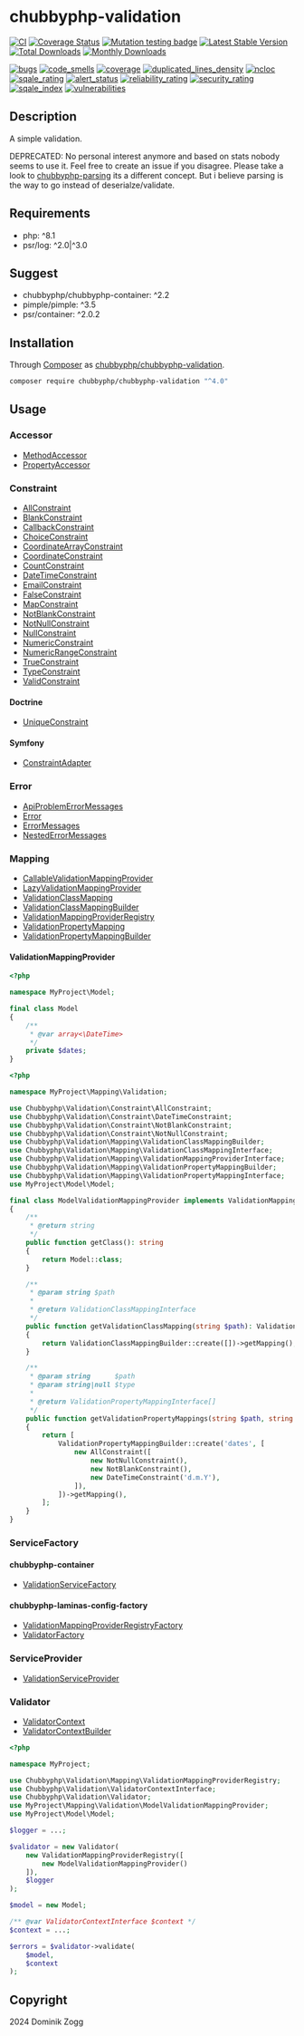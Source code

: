 # chubbyphp-validation

[![CI](https://github.com/chubbyphp/chubbyphp-validation/workflows/CI/badge.svg?branch=master)](https://github.com/chubbyphp/chubbyphp-validation/actions?query=workflow%3ACI)
[![Coverage Status](https://coveralls.io/repos/github/chubbyphp/chubbyphp-validation/badge.svg?branch=master)](https://coveralls.io/github/chubbyphp/chubbyphp-validation?branch=master)
[![Mutation testing badge](https://img.shields.io/endpoint?style=flat&url=https%3A%2F%2Fbadge-api.stryker-mutator.io%2Fgithub.com%2Fchubbyphp%2Fchubbyphp-validation%2Fmaster)](https://dashboard.stryker-mutator.io/reports/github.com/chubbyphp/chubbyphp-validation/master)
[![Latest Stable Version](https://poser.pugx.org/chubbyphp/chubbyphp-validation/v/stable.png)](https://packagist.org/packages/chubbyphp/chubbyphp-validation)
[![Total Downloads](https://poser.pugx.org/chubbyphp/chubbyphp-validation/downloads.png)](https://packagist.org/packages/chubbyphp/chubbyphp-validation)
[![Monthly Downloads](https://poser.pugx.org/chubbyphp/chubbyphp-validation/d/monthly)](https://packagist.org/packages/chubbyphp/chubbyphp-validation)

[![bugs](https://sonarcloud.io/api/project_badges/measure?project=chubbyphp_chubbyphp-validation&metric=bugs)](https://sonarcloud.io/dashboard?id=chubbyphp_chubbyphp-validation)
[![code_smells](https://sonarcloud.io/api/project_badges/measure?project=chubbyphp_chubbyphp-validation&metric=code_smells)](https://sonarcloud.io/dashboard?id=chubbyphp_chubbyphp-validation)
[![coverage](https://sonarcloud.io/api/project_badges/measure?project=chubbyphp_chubbyphp-validation&metric=coverage)](https://sonarcloud.io/dashboard?id=chubbyphp_chubbyphp-validation)
[![duplicated_lines_density](https://sonarcloud.io/api/project_badges/measure?project=chubbyphp_chubbyphp-validation&metric=duplicated_lines_density)](https://sonarcloud.io/dashboard?id=chubbyphp_chubbyphp-validation)
[![ncloc](https://sonarcloud.io/api/project_badges/measure?project=chubbyphp_chubbyphp-validation&metric=ncloc)](https://sonarcloud.io/dashboard?id=chubbyphp_chubbyphp-validation)
[![sqale_rating](https://sonarcloud.io/api/project_badges/measure?project=chubbyphp_chubbyphp-validation&metric=sqale_rating)](https://sonarcloud.io/dashboard?id=chubbyphp_chubbyphp-validation)
[![alert_status](https://sonarcloud.io/api/project_badges/measure?project=chubbyphp_chubbyphp-validation&metric=alert_status)](https://sonarcloud.io/dashboard?id=chubbyphp_chubbyphp-validation)
[![reliability_rating](https://sonarcloud.io/api/project_badges/measure?project=chubbyphp_chubbyphp-validation&metric=reliability_rating)](https://sonarcloud.io/dashboard?id=chubbyphp_chubbyphp-validation)
[![security_rating](https://sonarcloud.io/api/project_badges/measure?project=chubbyphp_chubbyphp-validation&metric=security_rating)](https://sonarcloud.io/dashboard?id=chubbyphp_chubbyphp-validation)
[![sqale_index](https://sonarcloud.io/api/project_badges/measure?project=chubbyphp_chubbyphp-validation&metric=sqale_index)](https://sonarcloud.io/dashboard?id=chubbyphp_chubbyphp-validation)
[![vulnerabilities](https://sonarcloud.io/api/project_badges/measure?project=chubbyphp_chubbyphp-validation&metric=vulnerabilities)](https://sonarcloud.io/dashboard?id=chubbyphp_chubbyphp-validation)


## Description

A simple validation.

DEPRECATED: No personal interest anymore and based on stats nobody seems to use it. Feel free to create an issue if you disagree.
Please take a look to [chubbyphp-parsing][30] its a different concept. But i believe parsing is the way to go instead of deserialze/validate.

## Requirements

 * php: ^8.1
 * psr/log: ^2.0|^3.0

## Suggest

 * chubbyphp/chubbyphp-container: ^2.2
 * pimple/pimple: ^3.5
 * psr/container: ^2.0.2

## Installation

Through [Composer](http://getcomposer.org) as [chubbyphp/chubbyphp-validation][1].

```sh
composer require chubbyphp/chubbyphp-validation "^4.0"
```

## Usage

### Accessor

 * [MethodAccessor][2]
 * [PropertyAccessor][3]

### Constraint

 * [AllConstraint][101]
 * [BlankConstraint][102]
 * [CallbackConstraint][103]
 * [ChoiceConstraint][104]
 * [CoordinateArrayConstraint][105]
 * [CoordinateConstraint][106]
 * [CountConstraint][107]
 * [DateTimeConstraint][108]
 * [EmailConstraint][109]
 * [FalseConstraint][110]
 * [MapConstraint][111]
 * [NotBlankConstraint][112]
 * [NotNullConstraint][113]
 * [NullConstraint][114]
 * [NumericConstraint][115]
 * [NumericRangeConstraint][116]
 * [TrueConstraint][117]
 * [TypeConstraint][118]
 * [ValidConstraint][119]

#### Doctrine

 * [UniqueConstraint][120]

#### Symfony

 * [ConstraintAdapter][121]

### Error

 * [ApiProblemErrorMessages][4]
 * [Error][5]
 * [ErrorMessages][6]
 * [NestedErrorMessages][7]

### Mapping

 * [CallableValidationMappingProvider][8]
 * [LazyValidationMappingProvider][9]
 * [ValidationClassMapping][10]
 * [ValidationClassMappingBuilder][11]
 * [ValidationMappingProviderRegistry][12]
 * [ValidationPropertyMapping][13]
 * [ValidationPropertyMappingBuilder][14]

#### ValidationMappingProvider

```php
<?php

namespace MyProject\Model;

final class Model
{
    /**
     * @var array<\DateTime>
     */
    private $dates;
}
```

```php
<?php

namespace MyProject\Mapping\Validation;

use Chubbyphp\Validation\Constraint\AllConstraint;
use Chubbyphp\Validation\Constraint\DateTimeConstraint;
use Chubbyphp\Validation\Constraint\NotBlankConstraint;
use Chubbyphp\Validation\Constraint\NotNullConstraint;
use Chubbyphp\Validation\Mapping\ValidationClassMappingBuilder;
use Chubbyphp\Validation\Mapping\ValidationClassMappingInterface;
use Chubbyphp\Validation\Mapping\ValidationMappingProviderInterface;
use Chubbyphp\Validation\Mapping\ValidationPropertyMappingBuilder;
use Chubbyphp\Validation\Mapping\ValidationPropertyMappingInterface;
use MyProject\Model\Model;

final class ModelValidationMappingProvider implements ValidationMappingProviderInterface
{
    /**
     * @return string
     */
    public function getClass(): string
    {
        return Model::class;
    }

    /**
     * @param string $path
     *
     * @return ValidationClassMappingInterface
     */
    public function getValidationClassMapping(string $path): ValidationClassMappingInterface
    {
        return ValidationClassMappingBuilder::create([])->getMapping();
    }

    /**
     * @param string      $path
     * @param string|null $type
     *
     * @return ValidationPropertyMappingInterface[]
     */
    public function getValidationPropertyMappings(string $path, string $type = null): array
    {
        return [
            ValidationPropertyMappingBuilder::create('dates', [
                new AllConstraint([
                    new NotNullConstraint(),
                    new NotBlankConstraint(),
                    new DateTimeConstraint('d.m.Y'),
                ]),
            ])->getMapping(),
        ];
    }
}
```

### ServiceFactory

#### chubbyphp-container

 * [ValidationServiceFactory][15]

#### chubbyphp-laminas-config-factory

 * [ValidationMappingProviderRegistryFactory][16]
 * [ValidatorFactory][17]

### ServiceProvider

 * [ValidationServiceProvider][18]

### Validator

 * [ValidatorContext][19]
 * [ValidatorContextBuilder][20]

```php
<?php

namespace MyProject;

use Chubbyphp\Validation\Mapping\ValidationMappingProviderRegistry;
use Chubbyphp\Validation\ValidatorContextInterface;
use Chubbyphp\Validation\Validator;
use MyProject\Mapping\Validation\ModelValidationMappingProvider;
use MyProject\Model\Model;

$logger = ...;

$validator = new Validator(
    new ValidationMappingProviderRegistry([
        new ModelValidationMappingProvider()
    ]),
    $logger
);

$model = new Model;

/** @var ValidatorContextInterface $context */
$context = ...;

$errors = $validator->validate(
    $model,
    $context
);
```

## Copyright

2024 Dominik Zogg


[1]: https://packagist.org/packages/chubbyphp/chubbyphp-validation

[2]: doc/Accessor/MethodAccessor.md
[3]: doc/Accessor/PropertyAccessor.md

[101]: doc/Constraint/AllConstraint.md
[102]: doc/Constraint/BlankConstraint.md
[103]: doc/Constraint/CallbackConstraint.md
[104]: doc/Constraint/ChoiceConstraint.md
[105]: doc/Constraint/CoordinateArrayConstraint.md
[106]: doc/Constraint/CoordinateConstraint.md
[107]: doc/Constraint/CountConstraint.md
[108]: doc/Constraint/DateTimeConstraint.md
[109]: doc/Constraint/EmailConstraint.md
[110]: doc/Constraint/FalseConstraint.md
[111]: doc/Constraint/MapConstraint.md
[112]: doc/Constraint/NotBlankConstraint.md
[113]: doc/Constraint/NotNullConstraint.md
[114]: doc/Constraint/NullConstraint.md
[115]: doc/Constraint/NumericConstraint.md
[116]: doc/Constraint/NumericRangeConstraint.md
[117]: doc/Constraint/TrueConstraint.md
[118]: doc/Constraint/TypeConstraint.md
[119]: doc/Constraint/ValidConstraint.md

[120]: doc/Constraint/Doctrine/UniqueConstraint.md

[121]: doc/Constraint/Symfony/ConstraintAdapter.md

[4]: doc/Error/ApiProblemErrorMessages.md
[5]: doc/Error/Error.md
[6]: doc/Error/ErrorMessages.md
[7]: doc/Error/NestedErrorMessages.md

[8]: doc/Mapping/CallableValidationMappingProvider.md
[9]: doc/Mapping/LazyValidationMappingProvider.md
[10]: doc/Mapping/ValidationClassMapping.md
[11]: doc/Mapping/ValidationClassMappingBuilder.md
[12]: doc/Mapping/ValidationMappingProviderRegistry.md
[13]: doc/Mapping/ValidationPropertyMapping.md
[14]: doc/Mapping/ValidationPropertyMappingBuilder.md

[15]: doc/ServiceFactory/ValidationServiceFactory.md
[16]: doc/ServiceFactory/ValidationMappingProviderRegistryFactory.md
[17]: doc/ServiceFactory/ValidatorFactory.md

[18]: doc/ServiceProvider/ValidationServiceProvider.md

[19]: doc/ValidatorContext.md
[20]: doc/ValidatorContextBuilder.md

[30]: https://github.com/chubbyphp/chubbyphp-parsing
